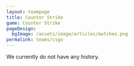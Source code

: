 ```yaml
---
layout: teampage
title: Counter Strike
game: Counter Strike
pageDesign:
  bgImage: /assets/image/articles/matches.png
permalink: teams/csgo
---
```

We currently do not have any history.
